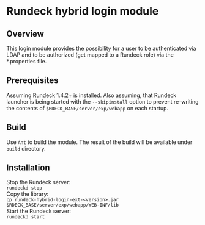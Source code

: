 Rundeck hybrid login module
===========================
Overview
--------
This login module provides the possibility for a user to be authenticated via LDAP and to be authorized (get mapped to a Rundeck role) via the *.properties file.

Prerequisites
-------------
Assuming Rundeck 1.4.2+ is installed.
Also assuming, that Rundeck launcher is being started with the `--skipinstall` option to prevent re-writing the contents of `$RDECK_BASE/server/exp/webapp` on each startup.

Build
-----
Use `Ant` to build the module. The result of the build will be available under `build` directory.

Installation
------------
Stop the Rundeck server: <br/>
`rundeckd stop` <br/>
Copy the library: <br/>
`cp rundeck-hybrid-login-ext-<version>.jar $RDECK_BASE/server/exp/webapp/WEB-INF/lib` <br/>
Start the Rundeck server: <br/>
`rundeckd start` <br/>
